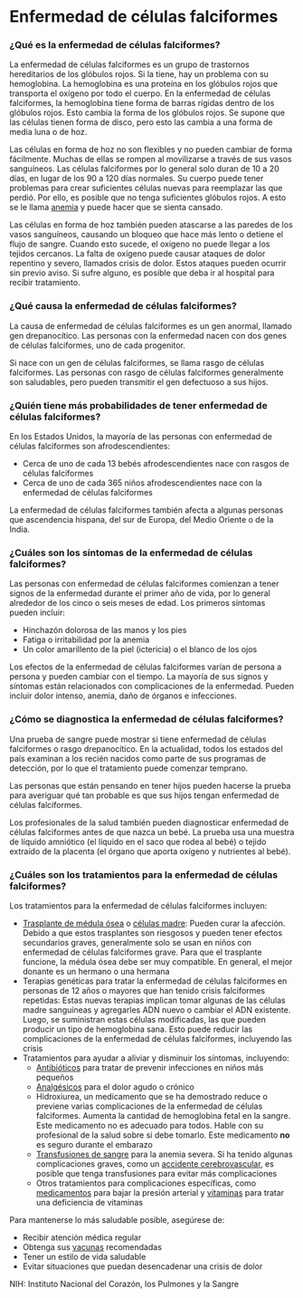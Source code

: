 Enfermedad de células falciformes
=================================


### ¿Qué es la enfermedad de células falciformes?


La enfermedad de células falciformes es un grupo de trastornos hereditarios de los glóbulos rojos. Si la tiene, hay un problema con su hemoglobina. La hemoglobina es una proteína en los glóbulos rojos que transporta el oxígeno por todo el cuerpo. En la enfermedad de células falciformes, la hemoglobina tiene forma de barras rígidas dentro de los glóbulos rojos. Esto cambia la forma de los glóbulos rojos. Se supone que las células tienen forma de disco, pero esto las cambia a una forma de media luna o de hoz.


Las células en forma de hoz no son flexibles y no pueden cambiar de forma fácilmente. Muchas de ellas se rompen al movilizarse a través de sus vasos sanguíneos. Las células falciformes por lo general solo duran de 10 a 20 días, en lugar de los 90 a 120 días normales. Su cuerpo puede tener problemas para crear suficientes células nuevas para reemplazar las que perdió. Por ello, es posible que no tenga suficientes glóbulos rojos. A esto se le llama [anemia](https://medlineplus.gov/spanish/anemia.html) y puede hacer que se sienta cansado.


Las células en forma de hoz también pueden atascarse a las paredes de los vasos sanguíneos, causando un bloqueo que hace más lento o detiene el flujo de sangre. Cuando esto sucede, el oxígeno no puede llegar a los tejidos cercanos. La falta de oxígeno puede causar ataques de dolor repentino y severo, llamados crisis de dolor. Estos ataques pueden ocurrir sin previo aviso. Si sufre alguno, es posible que deba ir al hospital para recibir tratamiento.


### ¿Qué causa la enfermedad de células falciformes?


La causa de enfermedad de células falciformes es un gen anormal, llamado gen drepanocítico. Las personas con la enfermedad nacen con dos genes de células falciformes, uno de cada progenitor.


Si nace con un gen de células falciformes, se llama rasgo de células falciformes. Las personas con rasgo de células falciformes generalmente son saludables, pero pueden transmitir el gen defectuoso a sus hijos.


### ¿Quién tiene más probabilidades de tener enfermedad de células falciformes?


En los Estados Unidos, la mayoría de las personas con enfermedad de células falciformes son afrodescendientes:


* Cerca de uno de cada 13 bebés afrodescendientes nace con rasgos de células falciformes
* Cerca de uno de cada 365 niños afrodescendientes nace con la enfermedad de células falciformes


La enfermedad de células falciformes también afecta a algunas personas que ascendencia hispana, del sur de Europa, del Medio Oriente o de la India.


### ¿Cuáles son los síntomas de la enfermedad de células falciformes?


Las personas con enfermedad de células falciformes comienzan a tener signos de la enfermedad durante el primer año de vida, por lo general alrededor de los cinco o seis meses de edad. Los primeros síntomas pueden incluir:


* Hinchazón dolorosa de las manos y los pies
* Fatiga o irritabilidad por la anemia
* Un color amarillento de la piel (ictericia) o el blanco de los ojos


Los efectos de la enfermedad de células falciformes varían de persona a persona y pueden cambiar con el tiempo. La mayoría de sus signos y síntomas están relacionados con complicaciones de la enfermedad. Pueden incluir dolor intenso, anemia, daño de órganos e infecciones.


### ¿Cómo se diagnostica la enfermedad de células falciformes?


Una prueba de sangre puede mostrar si tiene enfermedad de células falciformes o rasgo drepanocítico. En la actualidad, todos los estados del país examinan a los recién nacidos como parte de sus programas de detección, por lo que el tratamiento puede comenzar temprano.


Las personas que están pensando en tener hijos pueden hacerse la prueba para averiguar qué tan probable es que sus hijos tengan enfermedad de células falciformes.


Los profesionales de la salud también pueden diagnosticar enfermedad de células falciformes antes de que nazca un bebé. La prueba usa una muestra de líquido amniótico (el líquido en el saco que rodea al bebé) o tejido extraído de la placenta (el órgano que aporta oxígeno y nutrientes al bebé).


### ¿Cuáles son los tratamientos para la enfermedad de células falciformes?


Los tratamientos para la enfermedad de células falciformes incluyen:


* [Trasplante de médula ósea](https://medlineplus.gov/spanish/bonemarrowtransplantation.html) o [células madre](https://medlineplus.gov/spanish/stemcells.html): Pueden curar la afección. Debido a que estos trasplantes son riesgosos y pueden tener efectos secundarios graves, generalmente solo se usan en niños con enfermedad de células falciformes grave. Para que el trasplante funcione, la médula ósea debe ser muy compatible. En general, el mejor donante es un hermano o una hermana
* Terapias genéticas para tratar la enfermedad de células falciformes en personas de 12 años o mayores que han tenido crisis falciformes repetidas: Estas nuevas terapias implican tomar algunas de las células madre sanguíneas y agregarles ADN nuevo o cambiar el ADN existente. Luego, se suministran estas células modificadas, las que pueden producir un tipo de hemoglobina sana. Esto puede reducir las complicaciones de la enfermedad de células falciformes, incluyendo las crisis
* Tratamientos para ayudar a aliviar y disminuir los síntomas, incluyendo:
	+ [Antibióticos](https://medlineplus.gov/spanish/antibiotics.html) para tratar de prevenir infecciones en niños más pequeños
	+ [Analgésicos](https://medlineplus.gov/spanish/painrelievers.html) para el dolor agudo o crónico
	+ Hidroxiurea, un medicamento que se ha demostrado reduce o previene varias complicaciones de la enfermedad de células falciformes. Aumenta la cantidad de hemoglobina fetal en la sangre. Este medicamento no es adecuado para todos. Hable con su profesional de la salud sobre si debe tomarlo. Este medicamento **no** es seguro durante el embarazo
	+ [Transfusiones de sangre](https://medlineplus.gov/spanish/bloodtransfusionanddonation.html) para la anemia severa. Si ha tenido algunas complicaciones graves, como un [accidente cerebrovascular](https://medlineplus.gov/spanish/stroke.html), es posible que tenga transfusiones para evitar más complicaciones
	+ Otros tratamientos para complicaciones específicas, como [medicamentos](https://medlineplus.gov/spanish/bloodpressuremedicines.html) para bajar la presión arterial y [vitaminas](https://medlineplus.gov/spanish/vitamins.html) para tratar una deficiencia de vitaminas


Para mantenerse lo más saludable posible, asegúrese de:


* Recibir atención médica regular
* Obtenga sus [vacunas](https://medlineplus.gov/spanish/vaccines.html) recomendadas
* Tener un estilo de vida saludable
* Evitar situaciones que puedan desencadenar una crisis de dolor


NIH: Instituto Nacional del Corazón, los Pulmones y la Sangre

